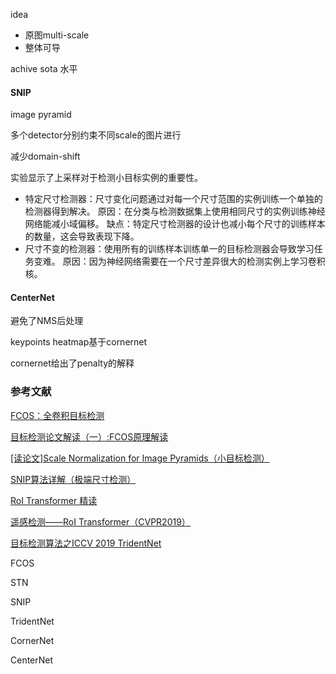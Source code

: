 

idea

- 原图multi-scale
- 整体可导

achive sota 水平







#### SNIP

image pyramid

多个detector分别约束不同scale的图片进行

减少domain-shift

实验显示了上采样对于检测小目标实例的重要性。

- 特定尺寸检测器：尺寸变化问题通过对每一个尺寸范围的实例训练一个单独的检测器得到解决。
  原因：在分类与检测数据集上使用相同尺寸的实例训练神经网络能减小域偏移。
  缺点：特定尺寸检测器的设计也减小每个尺寸的训练样本的数量，这会导致表现下降。
- 尺寸不变的检测器：使用所有的训练样本训练单一的目标检测器会导致学习任务变难。
  原因：因为神经网络需要在一个尺寸差异很大的检测实例上学习卷积核。

#### CenterNet

避免了NMS后处理

keypoints heatmap基于cornernet

cornernet给出了penalty的解释





### 参考文献

[FCOS：全卷积目标检测](https://www.jianshu.com/p/76c03635f8f9)

[目标检测论文解读（一）:FCOS原理解读](https://www.jianshu.com/p/fadaa61133fb)

[[读论文]Scale Normalization for Image Pyramids（小目标检测）](https://zhuanlan.zhihu.com/p/38557212)

[SNIP算法详解（极端尺寸检测）](https://blog.csdn.net/woduitaodong2698/article/details/86556206)

[RoI Transformer 精读](https://blog.csdn.net/qq_30612045/article/details/107741011)

[遥感检测——RoI Transformer（CVPR2019）](https://zhuanlan.zhihu.com/p/267484680)

[目标检测算法之ICCV 2019 TridentNet](https://cloud.tencent.com/developer/article/1558531)



FCOS

STN

SNIP

TridentNet

CornerNet

CenterNet